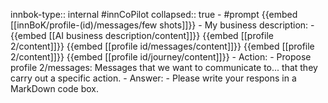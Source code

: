 innbok-type:: internal
#innCoPilot
collapsed:: true
	- #prompt {{embed [[innBoK/profile-(id)/messages/few shots]]}}
		- My business description:
		- {{embed [[AI business description/content]]}} {{embed [[profile 2/content]]}} {{embed [[profile id/messages/content]]}} {{embed [[profile 2/content]]}} {{embed [[profile id/journey/content]]}}
		- Action:
		- Propose profile 2/messages: Messages that we want to communicate to... that they carry out a specific action.
		- Answer:
		- Please write your respons in a MarkDown code box.




